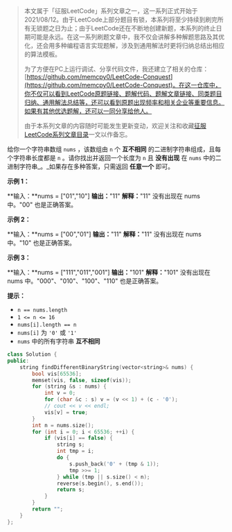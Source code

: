 > 本文属于「征服LeetCode」系列文章之一，这一系列正式开始于2021/08/12。由于LeetCode上部分题目有锁，本系列将至少持续到刷完所有无锁题之日为止；由于LeetCode还在不断地创建新题，本系列的终止日期可能是永远。在这一系列刷题文章中，我不仅会讲解多种解题思路及其优化，还会用多种编程语言实现题解，涉及到通用解法时更将归纳总结出相应的算法模板。
> <b></b>
> 
> 为了方便在PC上运行调试、分享代码文件，我还建立了相关的仓库：[https://github.com/memcpy0/LeetCode-Conquest](https://github.com/memcpy0/LeetCode-Conquest)。在这一仓库中，你不仅可以看到LeetCode原题链接、题解代码、题解文章链接、同类题目归纳、通用解法总结等，还可以看到原题出现频率和相关企业等重要信息。如果有其他优选题解，还可以一同分享给他人。
> <b></b>
> 
> 由于本系列文章的内容随时可能发生更新变动，欢迎关注和收藏[征服LeetCode系列文章目录](https://memcpy0.blog.csdn.net/article/details/119656559)一文以作备忘。

给你一个字符串数组 `nums` ，该数组由 `n` 个 **互不相同** 的二进制字符串组成，且每个字符串长度都是 `n` 。请你找出并返回一个长度为 `n` 且 **没有出现** 在 `nums` 中的二进制字符串_。_如果存在多种答案，只需返回 **任意一个** 即可。

**示例 1：**

**输入：**nums = ["01","10"]
**输出：**"11"
**解释：**"11" 没有出现在 nums 中。"00" 也是正确答案。

**示例 2：**

**输入：**nums = ["00","01"]
**输出：**"11"
**解释：**"11" 没有出现在 nums 中。"10" 也是正确答案。

**示例 3：**

**输入：**nums = ["111","011","001"]
**输出：**"101"
**解释：**"101" 没有出现在 nums 中。"000"、"010"、"100"、"110" 也是正确答案。

**提示：**

- `n == nums.length`
- `1 <= n <= 16`
- `nums[i].length == n`
- `nums[i]` 为 `'0'` 或 `'1'`
- `nums` 中的所有字符串 **互不相同**

```cpp
class Solution {
public:
    string findDifferentBinaryString(vector<string>& nums) {
        bool vis[65536];
        memset(vis, false, sizeof(vis));
        for (string &s : nums) {
            int v = 0;
            for (char &c : s) v = (v << 1) + (c - '0');
            // cout << v << endl;
            vis[v] = true;
        }
        int n = nums.size();
        for (int i = 0; i < 65536; ++i) {
            if (vis[i] == false) {
                string s;
                int tmp = i;
                do {
                    s.push_back('0' + (tmp & 1));
                    tmp >>= 1;
                } while (tmp || s.size() < n);
                reverse(s.begin(), s.end());
                return s;
            }
        }
        return "";
    }
};
```